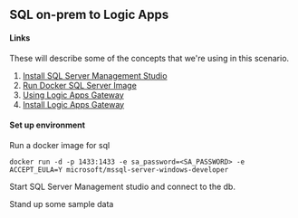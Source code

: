 ## SQL on-prem to Logic Apps

#### Links

These will describe some of the concepts that we're using in this scenario.

1. [Install SQL Server Management Studio](https://docs.microsoft.com/en-us/sql/ssms/download-sql-server-management-studio-ssms?view=sql-server-2017)
1. [Run Docker SQL Server Image](https://hub.docker.com/r/microsoft/mssql-server-windows-developer/)
1. [Using Logic Apps Gateway](https://docs.microsoft.com/en-us/azure/logic-apps/logic-apps-gateway-connection)
1. [Install Logic Apps Gateway](https://docs.microsoft.com/en-us/azure/logic-apps/logic-apps-gateway-install)

#### Set up environment

Run a docker image for sql
```
docker run -d -p 1433:1433 -e sa_password=<SA_PASSWORD> -e ACCEPT_EULA=Y microsoft/mssql-server-windows-developer
```

Start SQL Server Management studio and connect to the db.

Stand up some sample data
```

```
